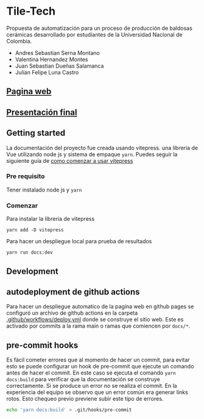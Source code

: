 # Tile-Tech

Propuesta de automatización para un proceso de producción de baldosas cerámicas desarrollado por estudiantes de la Universidad Nacional de Colombia.

* Andres Sebastian Serna Montano
* Valentina Hernandez Montes
* Juan Sebastian Dueñas Salamanca
* Julian Felipe Luna Castro


## [Pagina web](https://juflunaca.github.io/Tile-Tech/)

## [Presentación final](https://www.canva.com/design/DAGGuu8GF00/jsUdxK0FUb3DmUeXHuyDIw/view?utm_content=DAGGuu8GF00&utm_campaign=designshare&utm_medium=link&utm_source=editor)

## Getting started 

La documentación del proyecto fue creada usando vitepress. una libreria de Vue utilizando node js y sistema de empaque `yarn`. Puedes seguir la siguiente guía de [como comenzar a usar vitepress](https://vitepress.dev/guide/getting-started)

### Pre requisito

Tener instalado node js y `yarn`

### Comenzar
Para instalar la libreria de vitepress

```
yarn add -D vitepress
```

Para hacer un despliegue local para prueba de resultados

```
yarn run docs:dev
```

## Development

## autodeployment de github actions

Para hacer un despliegue automatico de la pagina web en github pages se configuró un archivo de github actions en la carpeta [.github/workflows/deploy.yml](.github/workflows/deploy.yml) donde se construye el sitio web. Este es activado por commits a la rama main o ramas que comiencen por `docs/*`.

## pre-commit hooks

Es fácil cometer errores que al momento de hacer un commit, para evitar esto se puede configurar un hook de pre-commit que ejecute un comando antes de hacer el commit. En este caso se ejecuta el comando `yarn docs:build` para verificar que la documentación se construye correctamente. Si se produce un error no se realiza el commit.  En la experiencia del equipo se observo que un error común era generar links rotos. Esto chequeo previo previene subir este tipo de errores.

```bash
echo 'yarn docs:build' > .git/hooks/pre-commit
```